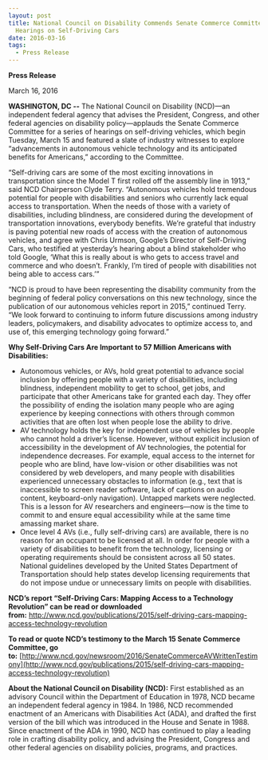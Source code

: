 ```yaml
---
layout: post
title: National Council on Disability Commends Senate Commerce Committee for
  Hearings on Self-Driving Cars
date: 2016-03-16
tags:
  - Press Release
---
```


**P﻿ress Release**

March 16, 2016

**WASHINGTON, DC --** The National Council on Disability (NCD)—an independent federal agency that advises the President, Congress, and other federal agencies on disability policy—applauds the Senate Commerce Committee for a series of hearings on self-driving vehicles, which begin Tuesday, March 15 and featured a slate of industry witnesses to explore “advancements in autonomous vehicle technology and its anticipated benefits for Americans,” according to the Committee.

“Self-driving cars are some of the most exciting innovations in transportation since the Model T first rolled off the assembly line in 1913,” said NCD Chairperson Clyde Terry. “Autonomous vehicles hold tremendous potential for people with disabilities and seniors who currently lack equal access to transportation. When the needs of those with a variety of disabilities, including blindness, are considered during the development of transportation innovations, everybody benefits. We’re grateful that industry is paving potential new roads of access with the creation of autonomous vehicles, and agree with Chris Urmson, Google’s Director of Self-Driving Cars, who testified at yesterday’s hearing about a blind stakeholder who told Google, ‘What this is really about is who gets to access travel and commerce and who doesn’t. Frankly, I’m tired of people with disabilities not being able to access cars.’”

“NCD is proud to have been representing the disability community from the beginning of federal policy conversations on this new technology, since the publication of our autonomous vehicles report in 2015,” continued Terry. “We look forward to continuing to inform future discussions among industry leaders, policymakers, and disability advocates to optimize access to, and use of, this emerging technology going forward.”

**Why Self-Driving Cars Are Important to 57 Million Americans with Disabilities:**

- Autonomous vehicles, or AVs, hold great potential to advance social inclusion by offering people with a variety of disabilities, including blindness, independent mobility to get to school, get jobs, and participate that other Americans take for granted each day. They offer the possibility of ending the isolation many people who are aging experience by keeping connections with others through common activities that are often lost when people lose the ability to drive.
- AV technology holds the key for independent use of vehicles by people who cannot hold a driver’s license. However, without explicit inclusion of accessibility in the development of AV technologies, the potential for independence decreases. For example, equal access to the internet for people who are blind, have low-vision or other disabilities was not considered by web developers, and many people with disabilities experienced unnecessary obstacles to information (e.g., text that is inaccessible to screen reader software, lack of captions on audio content, keyboard-only navigation). Untapped markets were neglected. This is a lesson for AV researchers and engineers—now is the time to commit to and ensure equal accessibility while at the same time amassing market share.
- Once level 4 AVs (i.e., fully self-driving cars) are available, there is no reason for an occupant to be licensed at all. In order for people with a variety of disabilities to benefit from the technology, licensing or operating requirements should be consistent across all 50 states. National guidelines developed by the United States Department of Transportation should help states develop licensing requirements that do not impose undue or unnecessary limits on people with disabilities.

**NCD’s report “Self-Driving Cars: Mapping Access to a Technology Revolution” can be read or downloaded from:** <http://www.ncd.gov/publications/2015/self-driving-cars-mapping-access-technology-revolution>

**To read or quote NCD’s testimony to the March 15 Senate Commerce Committee, go to:** [http://www.ncd.gov/newsroom/2016/SenateCommerceAVWrittenTestimony](http://www.ncd.gov/publications/2015/self-driving-cars-mapping-access-technology-revolution)

**About the National Council on Disability (NCD):** First established as an advisory Council within the Department of Education in 1978, NCD became an independent federal agency in 1984. In 1986, NCD recommended enactment of an Americans with Disabilities Act (ADA), and drafted the first version of the bill which was introduced in the House and Senate in 1988. Since enactment of the ADA in 1990, NCD has continued to play a leading role in crafting disability policy, and advising the President, Congress and other federal agencies on disability policies, programs, and practices.
